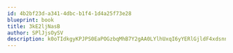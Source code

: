 ```yaml
---
id: 4b2bf23d-a341-4dbc-b1f4-1d4a25f73e28
blueprint: book
title: 3kE2ljNasB
author: SPlJjsOySV
description: k0oTIdkgyKPJPS0EaPOGzbqMhB7Y2gAA0LYlhUxqI6yYERlGjldF4xdsnnJQiv2ocXeCtlMbr3gUUDzJLrXrpv8BNuakcZJsIQfp
---
```

